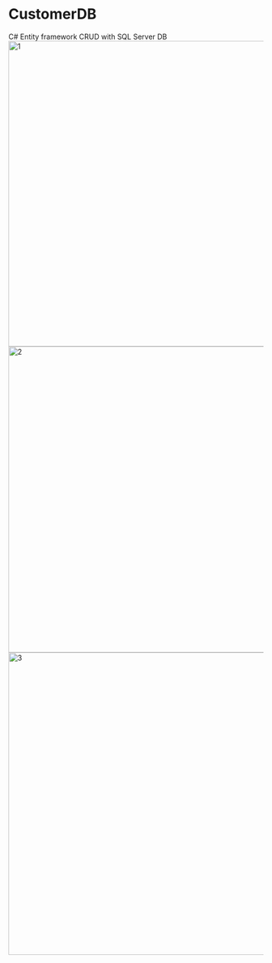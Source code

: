 # CustomerDB
C# Entity framework CRUD with SQL Server DB
<img width="602" alt="1" src="https://user-images.githubusercontent.com/51817049/119232111-a2402500-bb2c-11eb-9648-1e2329da5aab.PNG">
<img width="603" alt="2" src="https://user-images.githubusercontent.com/51817049/119232113-a3715200-bb2c-11eb-8663-0b6fe09663cd.PNG">
<img width="596" alt="3" src="https://user-images.githubusercontent.com/51817049/119232114-a3715200-bb2c-11eb-9df2-a04f25d778a9.PNG">
